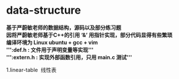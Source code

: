 # data-structure

**基于严蔚敏老师的数据结构，源码以及部分练习题</br>
因将严蔚敏老师基于C++的引用 ‘&’ 用指针实现，部分代码显得有些繁琐</br>
编译环境为 Linux ubuntu + gcc + vim </br>
''':def.h : 文件用于声明变量等实现'''</br>
''':extern.h : 实现外部函数引用，只用 main.c 测试'''</br>**

1.linear-table  线性表</br>
